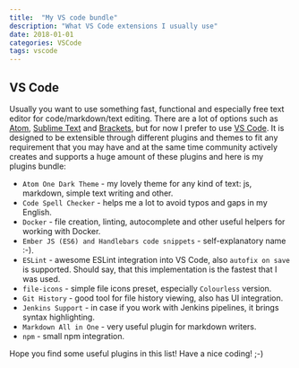```yaml
---
title:  "My VS code bundle"
description: "What VS Code extensions I usually use"
date: 2018-01-01
categories: VSCode
tags: vscode
---
```

## VS Code
Usually you want to use something fast, functional and especially free text editor for code/markdown/text editing. There are a lot of options such as [Atom][link_atom], [Sublime Text][link_sublime_text] and [Brackets][link_brackets], but for now I prefer to use [VS Code][link_vs_code]. It is designed to be extensible through different plugins and themes to fit any requirement that you may have and at the same time community actively creates and supports a huge amount of these plugins and here is my plugins bundle:
- `Atom One Dark Theme` - my lovely theme for any kind of text: js, markdown, simple text writing and other.
- `Code Spell Checker` - helps me a lot to avoid typos and gaps in my English.
- `Docker` - file creation, linting, autocomplete and other useful helpers for working with Docker.
- `Ember JS (ES6) and Handlebars code snippets` - self-explanatory name :-).
- `ESLint` - awesome ESLint integration into VS Code, also `autofix on save` is supported. Should say, that this implementation is the fastest that I was used.
- `file-icons` - simple file icons preset, especially `Colourless` version.
- `Git History` - good tool for file history viewing, also has UI integration.
- `Jenkins Support` - in case if you work with Jenkins pipelines, it brings syntax highlighting.
- `Markdown All in One` - very useful plugin for markdown writers.
- `npm` - small npm integration.

Hope you find some useful plugins in this list! Have a nice coding! ;-)

[link_atom]: https://atom.io
[link_sublime_text]: https://www.sublimetext.com
[link_brackets]: http://brackets.io
[link_vs_code]: https://code.visualstudio.com
